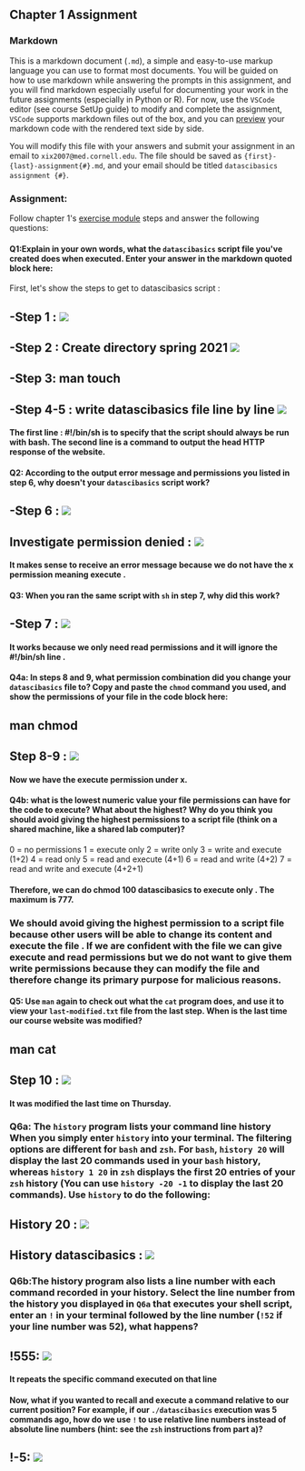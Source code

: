 ## Chapter 1 Assignment

### Markdown
This is a markdown document (`.md`), a simple and easy-to-use markup language you can use to format most documents. You will be guided on how to use markdown while answering the prompts in this assignment, and you will find markdown especially useful for documenting your work in the future assignments (especially in Python or R). For now, use the `VSCode` editor (see course SetUp guide) to modify and complete the assignment, `VSCode` supports markdown files out of the box, and you can [preview](https://code.visualstudio.com/docs/languages/markdown#_markdown-preview) your markdown code with the rendered text side by side.

You will modify this file with your answers and submit your assignment in an email to `xix2007@med.cornell.edu`. The file should be saved as `{first}-{last}-assignment{#}.md`, and your email should be titled `datascibasics assignment {#}`.

### Assignment:
Follow chapter 1's [exercise module](https://axiezai.github.io/wcm_datasci_basics_01shell/05-assignment/) steps and answer the following questions:

#### Q1:Explain in your own words, what the `datascibasics` script file you've created does when executed. Enter your answer in the markdown quoted block here:


First, let's show the steps to get to datascibasics script :

## -Step 1 : <img src="shell.png">

## -Step 2 : Create directory spring 2021 <img src="directory.png">

## -Step 3: man touch

## -Step 4-5 : write datascibasics file line by line <img src="write_datascibasics.png">

#### The first line : #!/bin/sh  is to specify that the script should always be run with bash. The second line is a command to output the head HTTP response of the website. 


#### Q2: According to the output error message and permissions you listed in step 6, why doesn't your `datascibasics` script work?

## -Step 6 : <img src="permission_denied.png">

## Investigate permission denied : <img src="investigation.png">

#### It makes sense to receive an error message because we do not have the x permission meaning execute .

#### Q3: When you ran the same script with `sh` in step 7, why did this work?

## -Step 7 : <img src="run_with_sh.png">

#### It works because we only need read permissions and it will ignore the #!/bin/sh line .

#### Q4a: In steps 8 and 9, what permission combination did you change your `datascibasics` file to? Copy and paste the `chmod` command you used, and show the permissions of your file in the code block here:

## man chmod

## Step 8-9 : <img src="change_permissions.png">

#### Now we have the execute permission under x.

#### Q4b: what is the lowest numeric value your file permissions can have for the code to execute? What about the highest? Why do you think you should avoid giving the highest permissions to a script file (think on a shared machine, like a shared lab computer)?
0   =   no permissions
 1   =   execute only
 2   =   write only
 3   =   write and execute (1+2)
 4   =   read only
 5   =   read and execute (4+1)
 6   =   read and write (4+2)
 7   =   read and write and execute (4+2+1)

#### Therefore, we can do chmod 100 datascibasics to execute only . The maximum is 777.

### We should avoid giving the highest permission to a script file because other users will be able to change its content and execute the file . If we are confident with the file we can give execute and read permissions but we do not want to give them write permissions because they can modify the file and therefore change its primary purpose for malicious reasons.

#### Q5: Use `man` again to check out what the `cat` program does, and use it to view your `last-modified.txt` file from the last step. When is the last time our course website was modified?

## man cat

## Step 10 : <img src="last-modified.png">

#### It was modified the last time on Thursday.

### Q6a: The `history` program lists your command line history When you simply enter `history` into your terminal. The filtering options are different for `bash` and `zsh`. For `bash`, `history 20` will display the last 20 commands used in your `bash` history, whereas `history 1 20` in `zsh` displays the first 20 entries of your `zsh` history (You can use `history -20 -1` to display the last 20 commands). Use `history` to do the following:

## History 20 : <img src="history20.png">

## History datascibasics : <img src="history_datasci.png">

### Q6b:The history program also lists a line number with each command recorded in your history. Select the line number from the history you displayed in `Q6a` that executes your shell script, enter an `!` in your terminal followed by the line number (`!52` if your line number was 52), what happens? 

## !555:   <img src="repeat_command.png"> 

#### It repeats the specific command executed on that line


#### Now, what if you wanted to recall and execute a command relative to our current position? For example, if our `./datascibasics` execution was 5 commands ago, how do we use `!` to use relative line numbers instead of absolute line numbers (hint: see the `zsh` instructions from part a)?

## !-5:   <img src="5_commands_ago.png"> 
